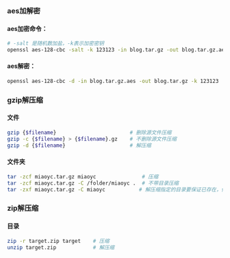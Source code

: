 ### aes加解密
#### aes加密命令：
```bash
# -salt 是随机数加盐，-k表示加密密钥
openssl aes-128-cbc -salt -k 123123 -in blog.tar.gz -out blog.tar.gz.aes
```

#### aes解密：
```bash
openssl aes-128-cbc -d -in blog.tar.gz.aes -out blog.tar.gz -k 123123
```

### gzip解压缩
#### 文件
```bash
gzip {$filename}                        # 删除源文件压缩
gzip -c {$filename} > {$filename}.gz    # 不删除源文件压缩    
gzip -d {$filename}                     # 解压缩
```

#### 文件夹
```bash
tar -zcf miaoyc.tar.gz miaoyc               # 压缩
tar -zcf miaoyc.tar.gz -C /folder/miaoyc .  # 不带目录压缩
tar -zxf miaoyc.tar.gz -C miaoyc           # 解压缩指定的目录要保证已存在，例中miaoyc目录要存在
```

### zip解压缩
#### 目录
```bash
zip -r target.zip target    # 压缩 
unzip target.zip            # 解压缩
```
